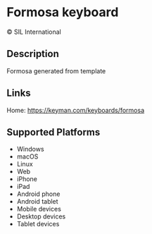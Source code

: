 Formosa keyboard
==============

© SIL International



Description
-----------

Formosa generated from template

Links
-----

Home: https://keyman.com/keyboards/formosa

Supported Platforms
-------------------
 * Windows
 * macOS
 * Linux
 * Web
 * iPhone
 * iPad
 * Android phone
 * Android tablet
 * Mobile devices
 * Desktop devices
 * Tablet devices

